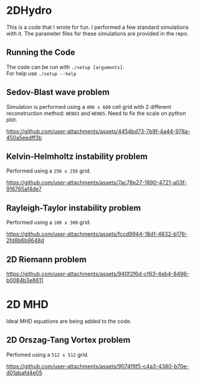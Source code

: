 # 2DHydro
This is a code that I wrote for fun. I performed a few standard simulations with it.
The parameter files for these simulations are provided in the repo.

## Running the Code
The code can be run with `./setup [arguments]`. <br/>
For help use `./setup --help`

## Sedov-Blast wave problem
Simulation is performed using a `400 x 600` cell grid with 2 different reconstruction method: `WENO3` and `WENO5`. Need to fix the scale on python plot.

https://github.com/user-attachments/assets/4454bd73-7b9f-4a44-978a-450a5eedff3b

## Kelvin-Helmholtz instability problem
Performed using a `256 x 256` grid.

https://github.com/user-attachments/assets/7ac78e27-1890-4721-a03f-916765af4de7

## Rayleigh-Taylor instability problem
Performed using a `100 x 300` grid.

https://github.com/user-attachments/assets/fccd9944-18d1-4832-b176-2fd8b6b9648d

## 2D Riemann problem

https://github.com/user-attachments/assets/940f2f6d-cf63-4eb4-8496-b0084b3e8611

# 2D MHD
Ideal MHD equations are being added to the code. 

## 2D Orszag-Tang Vortex problem
Perfomed using a `512 x 512` grid.

https://github.com/user-attachments/assets/9074f9f5-c4a3-4380-b70e-d01abafd4e05

